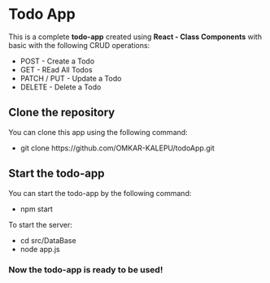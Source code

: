 # Todo App
<p>This is a complete <b>todo-app</b> created using <b>React - Class Components</b> with basic with the following CRUD operations:
<ul>
<li>POST - Create a Todo</li>
<li>GET - REad All Todos</li>
<li>PATCH / PUT - Update a Todo</li>
<li>DELETE - Delete a Todo</li>
</ul>
</p>

## Clone the repository
You can clone this app using the following command: <br/>
<ul><li>git clone https://github.com/OMKAR-KALEPU/todoApp.git</li></ul>

## Start the todo-app
You can start the todo-app by the following command: <br/>
<ul><li>npm start</li></ul>

To start the server:
<ul>
<li>cd src/DataBase</li>
<li>node app.js</li>
</ul>

### Now the todo-app is ready to be used!

